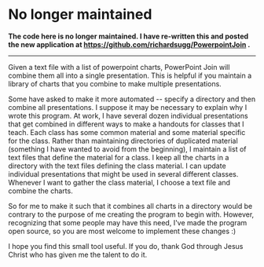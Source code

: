 # No longer maintained #

**The code here is no longer maintained. I have re-written this and posted the new application at https://github.com/richardsugg/PowerpointJoin .**

---

Given a text file with a list of powerpoint charts, PowerPoint Join will combine them all into a single presentation.  This is helpful if you maintain a library of charts that you combine to make multiple presentations.

Some have asked to make it more automated -- specify a directory and then combine all presentations.  I suppose it may be necessary to explain why I wrote this program.  At work, I have several dozen individual presentations that get combined in different ways to make a handouts for classes that I teach.  Each class has some common material and some material specific for the class.  Rather than maintaining directories of duplicated material (something I have wanted to avoid from the beginning), I maintain a list of text files that define the material for a class.  I keep all the charts in a directory with the text files defining the class material.  I can update individual presentations that might be used in several different classes.  Whenever I want to gather the class material, I choose a text file and combine the charts.

So for me to make it such that it combines all charts in a directory would be contrary to the purpose of me creating the program to begin with.  However, recognizing that some people may have this need, I've made the program open source, so you are most welcome to implement these changes :)

I hope you find this small tool useful.  If you do, thank God through Jesus Christ who has given me the talent to do it.